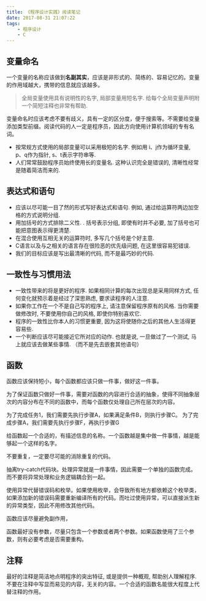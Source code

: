 ```yaml
---
title: 《程序设计实践》阅读笔记
date: 2017-08-31 21:07:22
tags:
	- 程序设计
	- C
---
```




变量命名
----------------------------

一个变量的名称应该做到**名副其实**，应该是非形式的、简练的、容易记忆的。变量的作用域越大，携带的信息就应该越多。

> 全局变量使用具有说明性的名字, 局部变量用短名字. 给每个全局变量声明附一个简短注释也非常有帮助. 

变量命名时应该考虑不要有歧义，具有一定的区分度，便于搜索等。不需要给变量添加类型前缀。阅读代码的人一定是程序员，因此方向使用计算机领域的专有名词。


- 按常规方式使用的局部变量可以采用极短的名字. 例如用 i、j作为循环变量, p、q作为指针, s、t表示字符串等. 
- 人们常常鼓励程序员始终使用长的变量名. 这种认识完全是错误的, 清晰性经常是随着简洁而来的. 

## 表达式和语句
- 应该以尽可能一目了然的形式写好表达式和语句. 例如, 通过给运算符两边加空格的方式说明分组. 
- 用加括号的方式排除二义性. . 括号表示分组, 即使有时并不必要, 加了括号也可能把意图表示得更清楚. 
- 在混合使用互相无关的运算符时, 多写几个括号是个好主意.
- C语言以及与之相关的语言存在很险恶的优先级问题, 在这里很容易犯错误. 
- 我们的目标应该是写出最清晰的代码, 而不是最巧妙的代码. 


## 一致性与习惯用法
- 一致性带来的将是更好的程序. 如果相同计算的每次出现总是采用同样方式, 任何变化就预示着是经过了深思熟虑, 要求读程序的人注意. 
- 如果你工作在一个不是自己写的程序上, 请注意保留程序原有的风格. 当你需要做修改时, 不要使用你自己的风格, 即使你特别喜欢它. 
- 程序的一致性比你本人的习惯更重要, 因为这将使随你之后的其他人生活得更容易些. 
- 一个判断应该尽可能接近它所对应的动作. 也就是说, 一旦做过了一个测试, 马上就应该去做某些事情. （而不是先去嵌套其他语句）



函数
-----------------

函数应该保持短小，每个函数都应该只做一件事，做好这一件事。

为了保证函数只做好一件事，需要对函数的内容进行合适的抽象，使得不同抽象层次的内容分布在不同的函数中，而每个函数仅处理自己所在层次的内容。

为了完成任务1，我们需要先执行步骤A，如果满足条件B，则执行步骤C。
为了完成步骤A，我们需要先执行步骤F，再执行步骤G

给函数起一个合适的，有描述信息的名称。一个函数越是集中做一件事情，越是能够起一个这样的名字。 

不要重复，一定要尽可能的消除重复的代码。

抽离try-catch代码块。处理异常就是一件事情，因此需要一个单独的函数完成。而不要将异常处理和业务逻辑耦合到一起。

使用异常代替错误码和枚举。如果使用枚举，会导致所有地方都依赖这个枚举类，如果添加新的错误码需要重新编译所有的代码。而吐过使用异常，可以直接派生新的异常类型，因此不用修改其他代码。

函数应该尽量避免副作用，

函数最好没有参数，尽量只包含一个参数或者两个参数。如果函数使用了三个参数，则有必要考虑是否需要重构。 


注释
---------------

最好的注释是简洁地点明程序的突出特征, 或是提供一种概观, 帮助别人理解程序. 不要在注释中写显而易见的内容，无关的内容。一个合适的函数名能很大程度上代替注释的作用。
